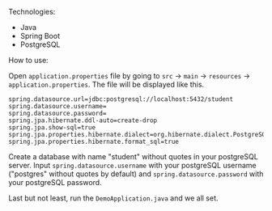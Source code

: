 Technologies:
* Java
* Spring Boot
* PostgreSQL

How to use:

Open `application.properties` file by going to `src` -> `main` -> `resources` -> `application.properties`. The file will be displayed like this.

```
spring.datasource.url=jdbc:postgresql://localhost:5432/student
spring.datasource.username=
spring.datasource.password=
spring.jpa.hibernate.ddl-auto=create-drop
spring.jpa.show-sql=true
spring.jpa.properties.hibernate.dialect=org.hibernate.dialect.PostgreSQLDialect
spring.jpa.properties.hibernate.format_sql=true
```

Create a database with name "student" without quotes in your postgreSQL server. Input `spring.datasource.username` with your postgreSQL username ("postgres" without quotes by default) and `spring.datasource.password` with your postgreSQL password.

Last but not least, run the `DemoApplication.java` and we all set.
